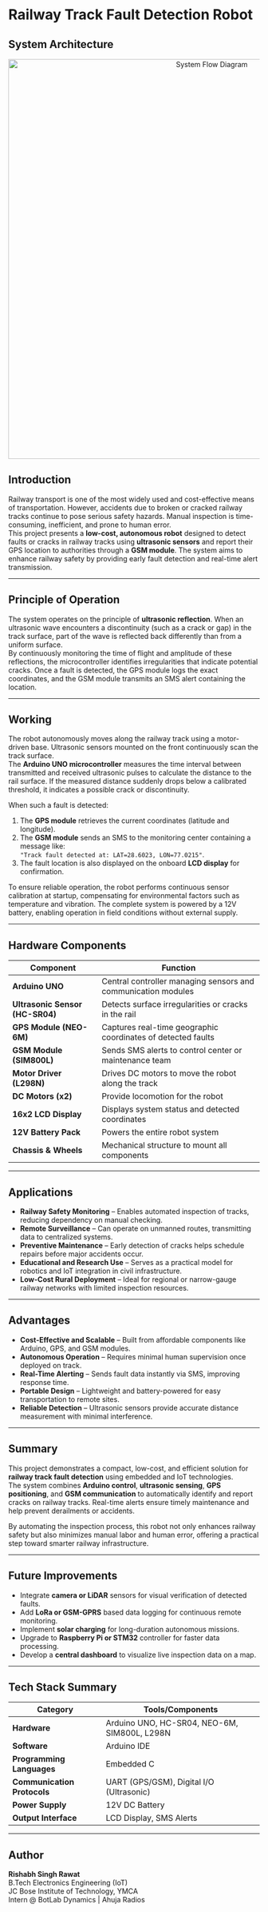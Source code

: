 # Railway Track Fault Detection Robot

## System Architecture

<p align="center">
  <img src="railway-robo-flow.png" alt="System Flow Diagram" width="800"/>
</p>

## Introduction
Railway transport is one of the most widely used and cost-effective means of transportation. However, accidents due to broken or cracked railway tracks continue to pose serious safety hazards. Manual inspection is time-consuming, inefficient, and prone to human error.  
This project presents a **low-cost, autonomous robot** designed to detect faults or cracks in railway tracks using **ultrasonic sensors** and report their GPS location to authorities through a **GSM module**. The system aims to enhance railway safety by providing early fault detection and real-time alert transmission.

---

## Principle of Operation
The system operates on the principle of **ultrasonic reflection**. When an ultrasonic wave encounters a discontinuity (such as a crack or gap) in the track surface, part of the wave is reflected back differently than from a uniform surface.  
By continuously monitoring the time of flight and amplitude of these reflections, the microcontroller identifies irregularities that indicate potential cracks. Once a fault is detected, the GPS module logs the exact coordinates, and the GSM module transmits an SMS alert containing the location.

---

## Working
The robot autonomously moves along the railway track using a motor-driven base. Ultrasonic sensors mounted on the front continuously scan the track surface.  
The **Arduino UNO microcontroller** measures the time interval between transmitted and received ultrasonic pulses to calculate the distance to the rail surface. If the measured distance suddenly drops below a calibrated threshold, it indicates a possible crack or discontinuity.

When such a fault is detected:
1. The **GPS module** retrieves the current coordinates (latitude and longitude).  
2. The **GSM module** sends an SMS to the monitoring center containing a message like:  
   `"Track fault detected at: LAT=28.6023, LON=77.0215"`.  
3. The fault location is also displayed on the onboard **LCD display** for confirmation.

To ensure reliable operation, the robot performs continuous sensor calibration at startup, compensating for environmental factors such as temperature and vibration. The complete system is powered by a 12V battery, enabling operation in field conditions without external supply.

---

## Hardware Components
| Component | Function |
|------------|-----------|
| **Arduino UNO** | Central controller managing sensors and communication modules |
| **Ultrasonic Sensor (HC-SR04)** | Detects surface irregularities or cracks in the rail |
| **GPS Module (NEO-6M)** | Captures real-time geographic coordinates of detected faults |
| **GSM Module (SIM800L)** | Sends SMS alerts to control center or maintenance team |
| **Motor Driver (L298N)** | Drives DC motors to move the robot along the track |
| **DC Motors (x2)** | Provide locomotion for the robot |
| **16x2 LCD Display** | Displays system status and detected coordinates |
| **12V Battery Pack** | Powers the entire robot system |
| **Chassis & Wheels** | Mechanical structure to mount all components |

---

## Applications
- **Railway Safety Monitoring** – Enables automated inspection of tracks, reducing dependency on manual checking.  
- **Remote Surveillance** – Can operate on unmanned routes, transmitting data to centralized systems.  
- **Preventive Maintenance** – Early detection of cracks helps schedule repairs before major accidents occur.  
- **Educational and Research Use** – Serves as a practical model for robotics and IoT integration in civil infrastructure.  
- **Low-Cost Rural Deployment** – Ideal for regional or narrow-gauge railway networks with limited inspection resources.

---

## Advantages
- **Cost-Effective and Scalable** – Built from affordable components like Arduino, GPS, and GSM modules.  
- **Autonomous Operation** – Requires minimal human supervision once deployed on track.  
- **Real-Time Alerting** – Sends fault data instantly via SMS, improving response time.  
- **Portable Design** – Lightweight and battery-powered for easy transportation to remote sites.  
- **Reliable Detection** – Ultrasonic sensors provide accurate distance measurement with minimal interference.

---

## Summary
This project demonstrates a compact, low-cost, and efficient solution for **railway track fault detection** using embedded and IoT technologies.  
The system combines **Arduino control**, **ultrasonic sensing**, **GPS positioning**, and **GSM communication** to automatically identify and report cracks on railway tracks. Real-time alerts ensure timely maintenance and help prevent derailments or accidents.  

By automating the inspection process, this robot not only enhances railway safety but also minimizes manual labor and human error, offering a practical step toward smarter railway infrastructure.

---

## Future Improvements
- Integrate **camera or LiDAR** sensors for visual verification of detected faults.  
- Add **LoRa or GSM-GPRS** based data logging for continuous remote monitoring.  
- Implement **solar charging** for long-duration autonomous missions.  
- Upgrade to **Raspberry Pi or STM32** controller for faster data processing.  
- Develop a **central dashboard** to visualize live inspection data on a map.

---

## Tech Stack Summary
| Category | Tools/Components |
|-----------|------------------|
| **Hardware** | Arduino UNO, HC-SR04, NEO-6M, SIM800L, L298N |
| **Software** | Arduino IDE |
| **Programming Languages** | Embedded C |
| **Communication Protocols** | UART (GPS/GSM), Digital I/O (Ultrasonic) |
| **Power Supply** | 12V DC Battery |
| **Output Interface** | LCD Display, SMS Alerts |

---

## Author
**Rishabh Singh Rawat**  
B.Tech Electronics Engineering (IoT)  
JC Bose Institute of Technology, YMCA  
Intern @ BotLab Dynamics | Ahuja Radios  

